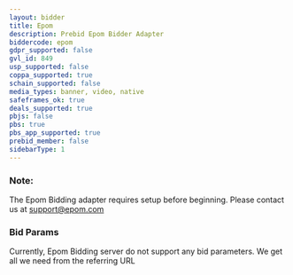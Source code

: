 ```yaml
---
layout: bidder
title: Epom
description: Prebid Epom Bidder Adapter
biddercode: epom
gdpr_supported: false
gvl_id: 849
usp_supported: false
coppa_supported: true
schain_supported: false
media_types: banner, video, native
safeframes_ok: true
deals_supported: true
pbjs: false
pbs: true
pbs_app_supported: true
prebid_member: false
sidebarType: 1
---
```


### Note:

The Epom Bidding adapter requires setup before beginning. Please contact us at support@epom.com

### Bid Params

Currently, Epom Bidding server do not support any bid parameters. We get all we need from the referring URL
